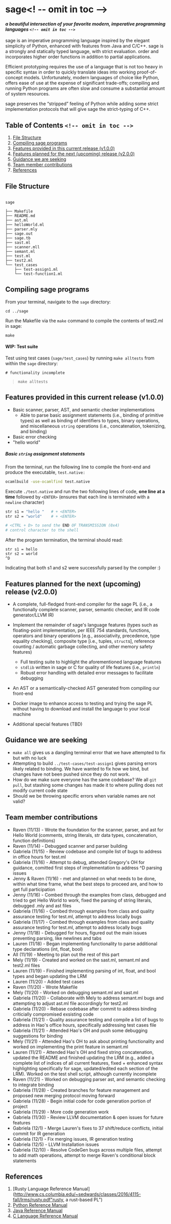 # sage<! -- omit in toc -->

#### *a beautiful intersection of your favorite modern, imperative programming languages `<!-- omit in toc -->`*

sage is an imperative programming language inspired by the elegant simplicity of Python, enhanced with features from Java and C/C++. sage is a strongly and statically typed language, with strict evaluation. order and incorporates higher order functions in addition to partial applications.

Efficient prototyping requires the use of a language that is not too heavy in specific syntax in order to quickly translate ideas into working proof-of-concept models. Unfortunately, modern languages of choice like Python, offers ease of use at the expense of significant trade-offs; compiling and running Python programs are often slow and consume a substantial amount of system resources.

sage preserves the “stripped” feeling of Python while adding some strict implementation protocols that will give sage the strict-typing of C++.


## Table of Contents `<!-- omit in toc -->`

1. [File Structure](#file-structure)
2. [Compiling sage programs](#compiling-sage-programs)
3. [Features provided in this current release (v1.0.0)](#features-provided-in-this-current-release-v100)
4. [Features planned for the next (upcoming) release (v2.0.0)](#features-planned-for-the-next-upcoming-release-v200)
5. [Guidance we are seeking](#guidance-we-are-seeking)
6. [Team member contributions](#team-member-contributions)
7. [References](#references)

## File Structure

```

sage

├── Makefile
├── README.md
├── ast.ml
├── helloWorld.ml
├── parser.mly
├── sage.out
├── sage.tb
├── sast.ml
├── scanner.mll
├── semant.ml
├── test.ml
├── test2.ml
└── test_cases
    ├── test-assign1.ml
    └── test-function1.ml

```

## Compiling sage programs

From your terminal, navigate to the `sage` directory:

`cd ../sage`

Run the Makefile via the `make` command to compile the contents of test2.ml in sage:

`make`

#### WIP: Test suite

Test using test cases (`sage/test_cases`) by running `make alltests` from within the `sage` directory:

``# functionality incomplete``

> `make alltests`

## Features provided in this current release (v1.0.0)

* Basic scanner, parser, AST, and semantic checker implementations
  * Able to parse basic assignment statements (i.e., binding of primitive types) as well as binding of identifiers to types, binary operations, and miscellaneous `string` operations (i.e., concatenation, tokenizing, and binding)
* Basic error checking
* "hello world"

##### Basic `string` assignment statements

From the terminal, run the following line to compile the front-end and produce the executable, `test.native:`

```bash
ocamlbuild -use-ocamlfind test.native
```

Execute `./test.native` and run the two following lines of code, **one line at a time** followed by `<ENTER>` (ensures that each line is terminated with a `newline` character)

```bash
str s1 = "hello "	# + <ENTER>
str s2 = "world"	# + <ENTER>

# <CTRL + D> to send the END OF TRANSMISSION (0x4) 
# control character to the shell
```

After the program termination, the terminal should read:

```
str s1 = hello
str s2 = world
^D
```

Indicating that both s1 and s2 were successfully parsed by the compiler :)

## Features planned for the next (upcoming) release (v2.0.0)

* A complete, full-fledged front-end compiler for the sage PL (i.e., a functionally complete scanner, parser, semantic checker, and IR code generator/LLVM IR)
* Implement the remainder of sage's language features (types such as floating-point implementation, per IEEE 754 standards, functions, operators and binary operations [e.g., associativity, precedence, type equality checking], composite type [i.e., tuples, `struct`s], reference counting / automatic garbage collecting, and other memory safety features)

  * Full testing suite to highlight the aforementioned language features
  * `stdlib` written in sage or C for quality of life features (i.e., `println`)
  * Robust error handling with detailed error messages to facilitate debugging
* An AST or a semantically-checked AST generated from compiling our front-end
* Docker image to enhance access to testing and trying the sage PL without having to download and install the language to your local machine
* Additional special features (TBD)

## Guidance we are seeking

* `make all` gives us a dangling terminal error that we have attempted to fix but with no luck
* Attempting to build `../test-cases/test-assign1` gives parsing errors likely related to binding. We have wanted to fix how we bind, but changes have not been pushed since they do not work.
* How do we make sure everyone has the same codebase? We all `git pull`, but stashing some changes has made it to where pulling does not modify current code state
* Should we be throwing specific errors when variable names are not valid?

## Team member contributions

* Raven (11/13) - Wrote the foundation for the scanner, parser, and ast for Hello World (comments, string literals, str data types, concatenation, function definitions)
* Raven (11/14) - Debugged scanner and parser building
* Gabriela (11/15) - Review codebase and compile list of bugs to address in office hours for test.ml
* Gabriela (11/16) - Attempt to debug, attended Gregory's OH for guidance, comitted first steps of implementation to address ^D parsing issues
* Jenny & Raven (11/16) - met and planned on what needs to be done, within what time frame, what the best steps to proceed are, and how to get full participation
* Jenny (11/16) - Combed through the examples from class, debugged and tried to get Hello World to work, fixed the parsing of string literals, debugged .mly and ast files
* Gabriela (11/16) - Combed through examples from class and quality assurance testing for test.ml, attempt to address locally bugs
* Gabriela (11/17) - Combed through examples from class and quality assurance testing for test.ml, attempt to address locally bugs
* Jenny (11/18) - Debugged for hours, figured out the main issues preventing parsing, like newlines and tabs
* Lauren (11/18) - Began implementing functionality to parse additional type declarations (int, float, bool)
* All (11/19) - Meeting to plan out the rest of this part
* Mely (11/19) - Created and worked on the sast.ml, semant.ml and test2.ml files
* Lauren (11/19) - Finished implementing parsing of int, float, and bool types and began updating the LRM
* Lauren (11/20) - Added test cases
* Raven (11/20) - Wrote Makefile
* Mely (11/20) - Worked on debugging semant.ml and sast.ml
* Gabriela (11/20) - Collaborate with Mely to address semant.ml bugs and attempting to adjust ast.ml file accordingly for test2.ml
* Gabriela (11/20) - Rebase codebase after commit to address binding criticially compromised exsisting code
* Gabriela (11/21) - Quality assurance testing and compile a list of bugs to address in Hao's office hours, specifically addressing test cases file
* Gabriela (11/21) - Attended Hao's OH and push some debugging suggestions for binding
* Mely (11/21) - Attended Hao's OH to ask about printing functionality and worked on implementing the print feature in semant.ml
* Lauren (11/21) - Attended Hao's OH and fixed string concatenation, updated the README and finished updating the LRM (e.g., added a complete list of indices of all current features, fixed + enhanced syntax highlighting specifically for sage, updated/edited each section of the LRM). Worked on the test shell script, although currently incomplete
* Raven (11/21) - Worked on debugging parser ast, and semantic checking to integrate binding
* Gabriela (11/28) - Created branches for feature management and proposed new merging protocol moving forward
* Gabriela (11/28) - Begin initial code for code generation portion of project
* Gabriela (11/29) - More code generation work
* Gabriela (11/30) - Review LLVM documentation & open issues for future features
* Gabriela (12/1) - Merge Lauren's fixes to 37 shift/reduce conflicts, initial commit for IR generation
* Gabriela (12/1) - Fix merging issues, IR generation testing
* Gabriela (12/5) - LLVM Installation issues
* Gabriela (12/10) - Resolve CodeGen bugs across multiple files, attempt to add math operations, attempt to merge Raven's conditional block statements 

## References

1. [Rusty Language Reference Manual](http://www.cs.columbia.edu/~sedwards/classes/2016/4115-fall/lrms/rusty.pdf"rusty, a rust-based PL")
2. [Python Reference Manual](https://docs.python.org/3/reference/)
3. [Java Reference Manual](https://docs.oracle.com/javase/specs/jls/se7/html/index.html)
4. [C Language Reference Manual](https://www.google.com/url?sa=t&rct=j&q=&esrc=s&source=web&cd=&cad=rja&uact=8&ved=2ahUKEwjSmfW_0cD7AhWQEFkFHYUjD10QFnoECBMQAQ&url=http%3A%2F%2Fwww.cs.columbia.edu%2F~sedwards%2Fpapers%2Fsgi1999c.pdf&usg=AOvVaw2CW2iJl-QTyHQS8sWDWGTZ)
